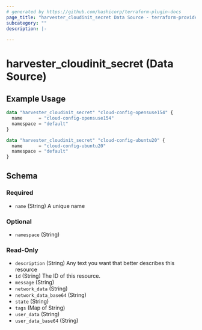 ```yaml
---
# generated by https://github.com/hashicorp/terraform-plugin-docs
page_title: "harvester_cloudinit_secret Data Source - terraform-provider-harvester"
subcategory: ""
description: |-
  
---
```


# harvester_cloudinit_secret (Data Source)



## Example Usage

```terraform
data "harvester_cloudinit_secret" "cloud-config-opensuse154" {
  name      = "cloud-config-opensuse154"
  namespace = "default"
}

data "harvester_cloudinit_secret" "cloud-config-ubuntu20" {
  name      = "cloud-config-ubuntu20"
  namespace = "default"
}
```

<!-- schema generated by tfplugindocs -->
## Schema

### Required

- `name` (String) A unique name

### Optional

- `namespace` (String)

### Read-Only

- `description` (String) Any text you want that better describes this resource
- `id` (String) The ID of this resource.
- `message` (String)
- `network_data` (String)
- `network_data_base64` (String)
- `state` (String)
- `tags` (Map of String)
- `user_data` (String)
- `user_data_base64` (String)
